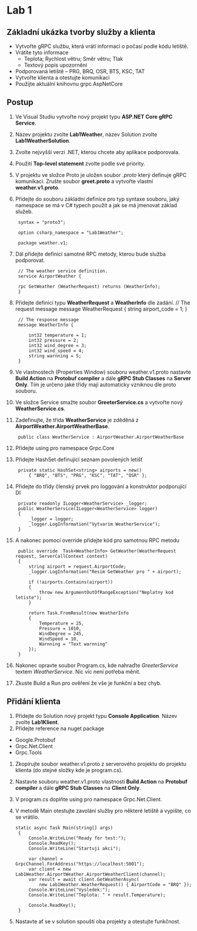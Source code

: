 # Lab 1

## Základní ukázka tvorby služby a klienta

* Vytvořte gRPC službu, která vrátí informaci o počasí podle kódu letiště.
* Vrátíte tyto informace
  * Teplota; Rychlost větru; Směr větru; Tlak
  * Textový popis upozornění
* Podporovaná letiště – PRG, BRQ, OSR, BTS, KSC, TAT
* Vytvořte klienta a otestujte komunikaci
* Použijte aktuální knihovnu grpc.AspNetCore

## Postup

1. Ve Visual Studiu vytvořte nový projekt typu **ASP.NET Core gRPC Service**.
1. Název projektu zvolte **Lab1Weather**, název Solution zvolte **Lab1WeatherSolution**.
1. Zvolte nejvyšší verzi .NET, kterou chcete aby aplikace podporovala.
1. Použití **Top-level statement** zvolte podle své priority.
1. V projektu ve složce Proto je uložen soubor *.proto* který definuje gRPC komunikaci. Zrušte soubor **greet.proto** a vytvořte vlastní **weather.v1.proto**.
1. Přidejte do souboru základní definice pro typ syntaxe souboru, jaký namespace se má v C# typech použít a jak se má jmenovat základ služeb.

        syntax = "proto3";

        option csharp_namespace = "Lab1Weather";

        package weather.v1;

1. Dál přidejte definici samotné RPC metody, kterou bude služba podporovat.

        // The weather service definition.
        service AirportWeather {
  
        rpc GetWeather (WeatherRequest) returns (WeatherInfo);
        }
1. Přidejte definici typu **WeatherRequest** a **WeatherInfo** dle zadání.
        // The request message
        message WeatherRequest {
            string airport_code = 1;
        }

        // The response message
        message WeatherInfo {
        
            int32 temperature = 1;
            int32 pressure = 2;
            int32 wind_degree = 3;
            int32 wind_speed = 4;
            string warnning = 5;
        }
1. Ve vlastnostech (Properties Window) souboru weather.v1.proto nastavte **Build Action** na **Protobuf compiler** a dále **gRPC Stub Classes** na **Server Only**. Tím je určeno jaké třídy mají automaticky vzniknou dle proto souboru.
1. Ve složce Service smažte soubor **GreeterService.cs** a vytvořte nový **WeatherService.cs**.
1. Zadefinujte, že třída **WeatherService** je zděděná z **AirportWeather.AirportWeatherBase**.

        public class WeatherService : AirportWeather.AirportWeatherBase
1. Přidejte using pro namespace Grpc.Core
1. Přidejte HashSet definující seznam povolených letišť

        private static HashSet<string> airports = new()
            { "BRQ", "BTS", "PRG", "KSC", "TAT", "OSR" };
1. Přidejte do třídy členský prvek pro loggování a konstruktor podporující DI

        private readonly ILogger<WeatherService> _logger;
        public WeatherService(ILogger<WeatherService> logger)
        {
            _logger = logger;
            _logger.LogInformation("Vytvarim WeatherService");
        }
1. A nakonec pomocí override přidejte kód pro samotnou RPC metodu

        public override  Task<WeatherInfo> GetWeather(WeatherRequest request, ServerCallContext context)
        {
            string airport = request.AirportCode;
            _logger.LogInformation("Resim GetWeather pro " + airport);

            if (!airports.Contains(airport))
            {
                throw new ArgumentOutOfRangeException("Neplatny kod letiste");
            }

            return Task.FromResult(new WeatherInfo
            {
                Temperature = 25,
                Pressure = 1010,
                WindDegree = 245,
                WindSpeed = 10,
                Warnning = "Text warnning"
            });
        }
1. Nakonec opravte soubor Program.cs, kde nahraďte *GreeterService* textem *WeatherService*. Nic víc není potřeba měnit.
1. Zkuste Build a Run pro ověření že vše je funkční a bez chyb.

## Přidání klienta

1. Přidejte do Solution nový projekt typu **Console Application**. Název zvolte **Lab1Klient**.
1. Přidejte reference na nuget package

* Google.Protobuf
* Grpc.Net.Client
* Grpc.Tools

1. Zkopírujte soubor weather.v1.proto z serverového projektu do projektu klienta (do stejné složky kde je program.cs).
1. Nastavte souboru weather.v1.proto vlastnosti **Build Action** na **Protobuf compiler** a dále **gRPC Stub Classes** na **Client Only**.
1. V program.cs doplňte using pro namespace Grpc.Net.Client.
1. V metodě Main otestujte zavolání služby pro některé letiště a vypište, co se vrátilo.

       static async Task Main(string[] args)
        {
            Console.WriteLine("Ready for test:");
            Console.ReadKey();
            Console.WriteLine("Startuji akci");

            var channel = GrpcChannel.ForAddress("https://localhost:5001");
            var client = new Lab1Weather.AirportWeather.AirportWeatherClient(channel);
            var result = await client.GetWeatherAsync(
                new Lab1Weather.WeatherRequest() { AirportCode = "BRQ" });
            Console.WriteLine("Vysledek:");
            Console.WriteLine("Teplota: " + result.Temperature);

            Console.ReadKey();
        }
1. Nastavte ať se v solution spouští oba projekty a otestujte funkčnost.
